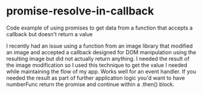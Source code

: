 # promise-resolve-in-callback
Code example of using promises to get data from a function that accepts a callback but doesn't return a value

I recently had an issue using a function from an image library that modified an image and accepted a callback designed for DOM manipulation using the resulting image but did not actually return anything.  I needed the result of the image modification so I used this technique to get the value I needed while maintaining the flow of my app.  Works well for an event handler.  If you needed the result as part of further application logic you'd want to have numberFunc return the promise and continue within a .then() block.

